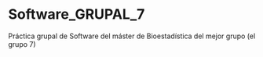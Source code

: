 # Software_GRUPAL_7
Práctica grupal de Software del máster de Bioestadística del mejor grupo (el grupo 7)
